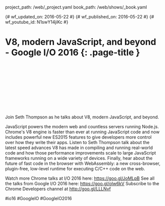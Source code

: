 project_path: /web/_project.yaml
book_path: /web/shows/_book.yaml

{# wf_updated_on: 2016-05-22 #}
{# wf_published_on: 2016-05-22 #}
{# wf_youtube_id: N1swY14jiKc #}

# V8, modern JavaScript, and beyond - Google I/O 2016 {: .page-title }


<div class="video-wrapper">
  <iframe class="devsite-embedded-youtube-video" data-video-id="N1swY14jiKc"
          data-autohide="1" data-showinfo="0" frameborder="0" allowfullscreen>
  </iframe>
</div>


Join Seth Thompson as he talks about V8, modern JavaScript, and beyond.

JavaScript powers the modern web and countless servers running Node.js. Chrome's V8 engine is faster than ever at running JavaScript code and now includes powerful new ES2015 features to give developers more control over how they write their apps. Listen to Seth Thompson talk about the latest speed advances V8 has made in compiling and running real-world code and how those performance improvements scale to large JavaScript frameworks running on a wide variety of devices. Finally, hear about the future of fast code in the browser with WebAssembly: a new cross-browser, plugin-free, low-level runtime for executing C/C++ code on the web.

Watch more Chrome talks at I/O 2016 here: https://goo.gl/JoMLpB 
See all the talks from Google I/O 2016 here: https://goo.gl/olw6kV
Subscribe to the Chrome Developers channel at http://goo.gl/LLLNvf 

#io16 #GoogleIO #GoogleIO2016
